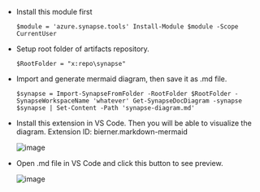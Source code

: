 - Install this module first

  `` $module = 'azure.synapse.tools'
    Install-Module $module -Scope CurrentUser ``

- Setup root folder of artifacts repository.

  ``$RootFolder = "x:repo\synapse"``

- Import and generate mermaid diagram, then save it as .md file.

  ``$synapse = Import-SynapseFromFolder -RootFolder $RootFolder -SynapseWorkspaceName 'whatever'
  Get-SynapseDocDiagram -synapse $synapse | Set-Content -Path 'synapse-diagram.md' ``

- Install this extension in VS Code. Then you will be able to visualize the diagram. Extension ID: bierner.markdown-mermaid

  ![image](https://github.com/utsavudhungana/SynapsegGitIntegrate/assets/139304818/42468378-9105-4f31-99b9-0572a09b9575)

- Open .md file in VS Code and click this button to see preview.

   ![image](https://github.com/utsavudhungana/SynapsegGitIntegrate/assets/139304818/f793ea57-9d2f-4c00-81f9-872acad7c331)



